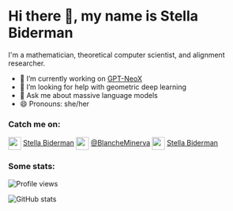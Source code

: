 # Hi there 👋, my name is Stella Biderman

I'm a mathematician, theoretical computer scientist, and alignment researcher.
- 🔭 I’m currently working on [GPT-NeoX](www.github.com/eleutherai/gpt-neox)
- 🤔 I’m looking for help with geometric deep learning 
- 💬 Ask me about massive language models 
- 😄 Pronouns: she/her

### Catch me on:
<a href = 'https://scholar.google.com/citations?user=bO7H0DAAAAAJ&hl=en'> <img width = '26px' align= 'center' src="https://upload.wikimedia.org/wikipedia/commons/thumb/c/c7/Google_Scholar_logo.svg/768px-Google_Scholar_logo.svg.png"/></a> [Stella Biderman](https://scholar.google.com/citations?user=bO7H0DAAAAAJ&hl=en)      <a href = 'https://mobile.twitter.com/BlancheMinerva'> <img width = '26px' align= 'center' src="https://raw.githubusercontent.com/rahulbanerjee26/githubAboutMeGenerator/main/icons/twitter.svg"/></a> [@BlancheMinerva](https://mobile.twitter.com/BlancheMinerva)      <a href = 'https://math.stackexchange.com/users/123230/stella-biderman'> <img width = '26px' align= 'center' src="https://cdn.sstatic.net/Sites/math/Img/apple-touch-icon.png?v=0ae50baa40ed"/></a> [Stella Biderman](https://math.stackexchange.com/users/123230/stella-biderman)

### Some stats:

![Profile views](https://gpvc.arturio.dev/stellaathena)

![GitHub stats](https://github-readme-stats.vercel.app/api?username=stellaathena&show_icons=true&count_private=true)
